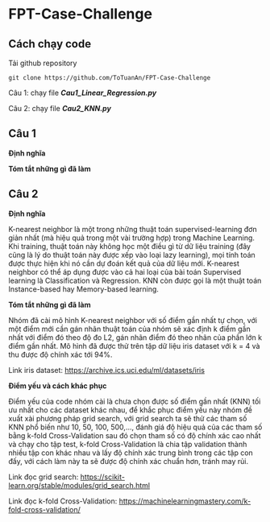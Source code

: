 # FPT-Case-Challenge 
## Cách chạy code
Tải github repository

`git clone https://github.com/ToTuanAn/FPT-Case-Challenge`

Câu 1: chạy file ***Cau1_Linear_Regression.py*** 

Câu 2: chạy file ***Cau2_KNN.py***

## Câu 1
**Định nghĩa**

**Tóm tắt những gì đã làm**


## Câu 2


**Định nghĩa**

K-nearest neighbor là một trong những thuật toán supervised-learning đơn giản nhất (mà hiệu quả trong một vài trường hợp) trong Machine Learning. Khi training, thuật toán này không học một điều gì từ dữ liệu training (đây cũng là lý do thuật toán này được xếp vào loại lazy learning), mọi tính toán được thực hiện khi nó cần dự đoán kết quả của dữ liệu mới. K-nearest neighbor có thể áp dụng được vào cả hai loại của bài toán Supervised learning là Classification và Regression. KNN còn được gọi là một thuật toán Instance-based hay Memory-based learning.

**Tóm tắt những gì đã làm**

Nhóm đã cài mô hình K-nearest neighbor với số điểm gần nhất tự chọn, với một điểm mới cần gán nhãn thuật toán của nhóm sẽ xác định k điểm gần nhất với điểm đó theo độ đo L2, gán nhãn điểm đó theo nhãn của phần lớn k điểm gần nhất. Mô hình đã được thử trên tập dữ liệu iris dataset với k = 4 và thu được độ chính xác tới 94%.

Link iris dataset: https://archive.ics.uci.edu/ml/datasets/iris

**Điểm yếu và cách khác phục**

Điểm yếu của code nhóm cài là chưa chọn được số điểm gần nhất (KNN) tối ưu nhất cho các dataset khác nhau, để khắc phục điểm yếu này nhóm đề xuất xài phương pháp grid search, với grid search ta sẽ thử các tham số KNN phổ biến như 10, 50, 100, 500,..., đánh giá độ hiệu quả của các tham số bằng k-fold Cross-Validation sau đó chọn tham số có độ chính xác cao nhất và chạy cho tập test, k-fold Cross-Validation là chia tập validation thành nhiều tập con khác nhau và lấy độ chính xác trung bình trong các tập con đấy, với cách làm này ta sẽ được độ chính xác chuẩn hơn, tránh may rủi.

Link đọc grid search: https://scikit-learn.org/stable/modules/grid_search.html

Link đọc k-fold Cross-Validation: https://machinelearningmastery.com/k-fold-cross-validation/
